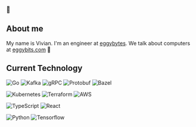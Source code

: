 ### 👋

<!--
**vivianliang/vivianliang** is a ✨ _special_ ✨ repository because its `README.md` (this file) appears on your GitHub profile.

Here are some ideas to get you started:

- 🔭 I’m currently working on ...
- 🌱 I’m currently learning ...
- 👯 I’m looking to collaborate on ...
- 🤔 I’m looking for help with ...
- 💬 Ask me about ...
- 📫 How to reach me: ...
- 😄 Pronouns: ...
- ⚡ Fun fact: ...
-->

## About me

My name is Vivian. I'm an engineer at [eggybytes](https://github.com/eggybytes). We talk about computers at [eggybits.com](eggybits.com/) 🍳

## Current Technology

![Go](https://img.shields.io/badge/-Go-00ADD8?style=flat&logo=go&logoColor=white)
![Kafka](https://img.shields.io/badge/-Kafka-231F20?style=flat&logo=apache-kafka&logoColor=white)
![gRPC](https://img.shields.io/badge/-gRPC-244c5a?style=flat&logo=grpc)
![Protobuf](https://img.shields.io/badge/-Protobuf-4D9FE7?style=flat&logo=protobuf)
![Bazel](https://img.shields.io/badge/-Bazel-A8E00F?style=flat&logo=bazel)

![Kubernetes](https://img.shields.io/badge/-Kubernetes-326CE5?style=flat&logo=kubernetes&logoColor=white)
![Terraform](https://img.shields.io/badge/-Terraform-623CE4?style=flat&logo=terraform&logoColor=white)
![AWS](https://img.shields.io/badge/-AWS-232F3E?style=flat&logo=amazon-aws&logoColor=white)

![TypeScript](https://img.shields.io/badge/-TypeScript-3178C6?style=flat&logo=typescript&logoColor=white)
![React](https://img.shields.io/badge/-React-61DAFB?style=flat&logo=react&logoColor=white)

![Python](https://img.shields.io/badge/-Python-3776AB?style=flat&logo=python&logoColor=white)
![Tensorflow](https://img.shields.io/badge/-Tensorflow-FF6F00?style=flat&logo=tensorflow&logoColor=white)

